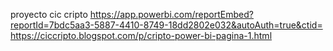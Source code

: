 proyecto cic cripto
https://app.powerbi.com/reportEmbed?reportId=7bdc5aa3-5887-4410-8749-18dd2802e032&autoAuth=true&ctid=
https://ciccripto.blogspot.com/p/cripto-power-bi-pagina-1.html
